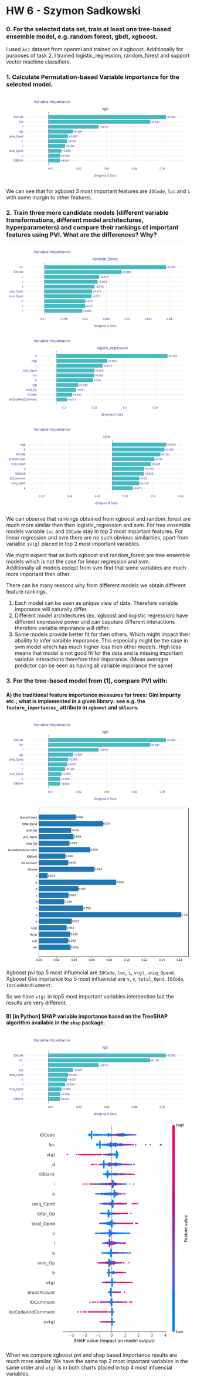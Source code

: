 # HW 6 - Szymon Sadkowski

### 0. For the selected data set, train at least one tree-based ensemble model, e.g. random forest, gbdt, xgboost.

I used `kc1` dataset from openml and trained on it xgboost. Additionally for purposes of task 2, I trained logistic_regression, random_forest and support vector machine classifiers.

### 1. Calculate Permutation-based Variable Importance for the selected model.

![IMG](./imgs/xgb_pvi.png)  

We can see that for xgboost 3 most important features are `IOCode`, `loc` and `i` with some margin to other features.

### 2. Train three more candidate models (different variable transformations, different model architectures, hyperparameters) and compare their rankings of important features using PVI. What are the differences? Why?

![IMG](./imgs/random_forest_pvi.png)    
![IMG](./imgs/logistic_regression_pvi.png)    
![IMG](./imgs/svm_pvi.png)  

We can observe that rankings obtained from xgboost and random_forest are much more similar then then logistic_regression and svm. For tree ensemble models variable `loc` and `IOCode` stay in top 2 most important features. For linear regression and svm there are no such obvious similarities, apart from variable `iv(g)` placed in top 2 most important variables.  
  
We might expect that as both xgboost and random_forest are tree ensemble models which is not the case for linear regression and svm.  
Additionally all models except from svm find that some variables are much more important then other.

There can be many reasons why from different models we obtain different feature rankings.
1. Each model can be seen as unique view of data. Therefore variable imporance will naturally differ.
2. Different model architectures (ex. xgboost and logistic regression) have different expressive power and can caputure different interactions therefore variable imporance will differ.
3. Some models provide better fit for then others. Which might impact their abaility to infer varaible imporance. This especially might be the case in svm model which has much higher loss then other models. High loss means that model is not good fit for the data and is missing important variable interactions therefore their imporance. (Mean averagre predictor can be seen as having all variable imporance the same)

### 3. For the tree-based model from (1), compare PVI with: 

#### A) the traditional feature importance measures for trees: Gini impurity etc.; what is implemented in a given library: see e.g. the `feature_importances_` attribute in `xgboost` and `sklearn`.

![IMG](./imgs/xgb_pvi.png)  
![IMG](./imgs/xgb_gini_vi.png)  

Xgboost pvi top 5 most influencial are `IOCode`, `loc`, `i`, `v(g)`, `uniq_Opend`.
Xgboost Gini imprtance top 5 most influencial are `v`, `v`, `total_Opnd`, `IOCode`, `IocCodeAndComment`.

So we have `v(g)` in top5 most important variables intersection but the results are very different.

#### B) [in Python] SHAP variable importance based on the TreeSHAP algorithm available in the `shap` package. 

![IMG](./imgs/xgb_pvi.png)  
![IMG](./imgs/xgb_shap_vi.png)  

When we compare xgboost pvi and shap based importance results are much more similar.
We have the same top 2 most important variables in the same order and `v(g)` is in both charts placed in top 4 most infuencial variables.